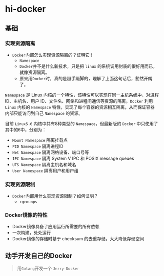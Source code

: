 # hi-docker

## 基础

### 实现资源隔离

- `Docker`内部怎么实现资源隔离的？证明它！
  - `Namespace`
  - `Docker`并不是什么新技术，只是把 `linux` 的系统调用封装的很好用而已，就像资源隔离。
  - 原来用`Docker`时，真的是蹑手蹑脚的，理解了上面这句话后，豁然开朗了。

`Namespace` 是 Linux 内核的一个特性，该特性可以实现在同一主机系统中，对进程 ID、主机名、用户 ID、文件名、网络和进程间通信等资源的隔离。`Docker` 利用 `Linux` 内核的 `Namespace` 特性，实现了每个容器的资源相互隔离，从而保证容器内部只能访问到自己 `Namespace` 的资源。

目前 `Linux5.6` 内核中共有8种类型的 `Namespace`，但最新版的 `Docker` 中只使用了其中的6中，分别为：

- `Mount Namespace` 隔离挂载点
- `PID Namespace` 隔离进程ID
- `Net Namespace` 隔离网络设备、端口号等
- `IPC Namespace` 隔离 System V IPC 和 POSIX message queues
- `UTS Namespace` 隔离主机名和域名
- `User Namespace` 隔离用户和用户组

### 实现资源限制

- `Docker`内部用什么实现资源限制？如何证明？
  - `cgrounps`

### Docker镜像的特性

- Docker镜像具备了应用运行所需要的所有依赖
- 一次构建，处处运行
- Docker镜像的存储时基于 checksum 的去重存储，大大降低存储空间

## 动手开发自己的Docker

> 用`Golang`开发一个 `Jerry-Docker`
